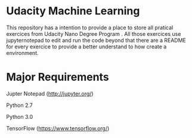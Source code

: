 # Udacity Machine Learning

This repository has a intention to provide a place to store all pratical exercices from Udacity Nano Degree Program . All those exercices use jupyternotepad to edit and run the code beyond that there are a README for every exercice to provide a better understand to how create a environment. 


# Major Requirements 

Jupter Notepad (http://jupyter.org/)

Python 2.7

Python 3.0 

TensorFlow (https://www.tensorflow.org/)
